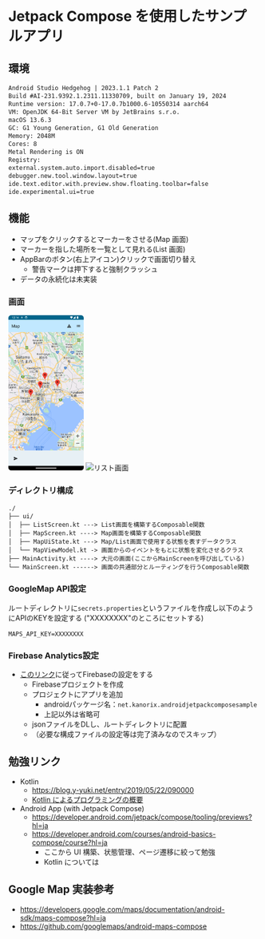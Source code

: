 # Jetpack Compose を使用したサンプルアプリ

## 環境

```
Android Studio Hedgehog | 2023.1.1 Patch 2
Build #AI-231.9392.1.2311.11330709, built on January 19, 2024
Runtime version: 17.0.7+0-17.0.7b1000.6-10550314 aarch64
VM: OpenJDK 64-Bit Server VM by JetBrains s.r.o.
macOS 13.6.3
GC: G1 Young Generation, G1 Old Generation
Memory: 2048M
Cores: 8
Metal Rendering is ON
Registry:
external.system.auto.import.disabled=true
debugger.new.tool.window.layout=true
ide.text.editor.with.preview.show.floating.toolbar=false
ide.experimental.ui=true
```

## 機能

- マップをクリックするとマーカーをさせる(Map 画面)
- マーカーを指した場所を一覧として見れる(List 画面)
- AppBarのボタン(右上アイコン)クリックで画面切り替え
  - 警告マークは押下すると強制クラッシュ
- データの永続化は未実装

### 画面

<img alt="マップ画面" src="images/map_screen.png" width="30%" />
<img alt="リスト画面" src="images/list_screen.png" width="30%" />

### ディレクトリ構成

```
./
├── ui/
│  ├── ListScreen.kt ---> List画面を構築するComposable関数
│  ├── MapScreen.kt ----> Map画面を構築するComposable関数
│  ├── MapUiState.kt ---> Map/List画面で使用する状態を表すデータクラス
│  └── MapViewModel.kt -> 画面からのイベントをもとに状態を変化させるクラス
├── MainActivity.kt ----> 大元の画面(ここからMainScreenを呼び出している)
└── MainScreen.kt ------> 画面の共通部分とルーティングを行うComposable関数
```

### GoogleMap API設定

ルートディレクトリに`secrets.properties`というファイルを作成し以下のようにAPIのKEYを設定する
("XXXXXXXX"のところにセットする)

```properties
MAPS_API_KEY=XXXXXXXX
```

### Firebase Analytics設定

- [このリンク](https://firebase.google.com/docs/android/setup?hl=ja)に従ってFirebaseの設定をする
  - Firebaseプロジェクトを作成
  - プロジェクトにアプリを追加
    - androidパッケージ名：`net.kanorix.androidjetpackcomposesample`
    - 上記以外は省略可
  - jsonファイルをDLし、ルートディレクトリに配置
  - （必要な構成ファイルの設定等は完了済みなのでスキップ）

## 勉強リンク

- Kotlin
  - https://blog.y-yuki.net/entry/2019/05/22/090000
  - [Kotlin によるプログラミングの概要](https://developer.android.com/courses/pathways/android-basics-compose-unit-1-pathway-1?hl=ja)
- Android App (with Jetpack Compose)
  - https://developer.android.com/jetpack/compose/tooling/previews?hl=ja
  - https://developer.android.com/courses/android-basics-compose/course?hl=ja
    - ここから UI 構築、状態管理、ページ遷移に絞って勉強
    - Kotlin については

## Google Map 実装参考

- https://developers.google.com/maps/documentation/android-sdk/maps-compose?hl=ja
- https://github.com/googlemaps/android-maps-compose

